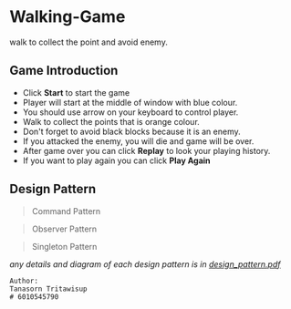 # Walking-Game

walk to collect the point and avoid enemy.

## Game Introduction

- Click **Start** to start the game
- Player will start at the middle of window with blue colour.
- You should use arrow on your keyboard to control player.
- Walk to collect the points that is orange colour.
- Don't forget to avoid black blocks because it is an enemy.
- If you attacked the enemy, you will die and game will be over.
- After game over you can click **Replay** to look your playing history.
- If you want to play again you can click **Play Again**

## Design Pattern
> Command Pattern

> Observer Pattern

> Singleton Pattern

_any details and diagram of each design pattern is in [design_pattern.pdf](design_pattern.pdf)_

```
Author:
Tanasorn Tritawisup
# 6010545790
```